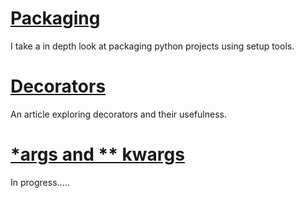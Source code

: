# [Packaging](packaging/)

I take a in depth look at packaging python projects using setup tools.

# [Decorators](decorators/)

An article exploring decorators and their usefulness.

# [*args and ** kwargs](args_kwargs)

In progress.....
